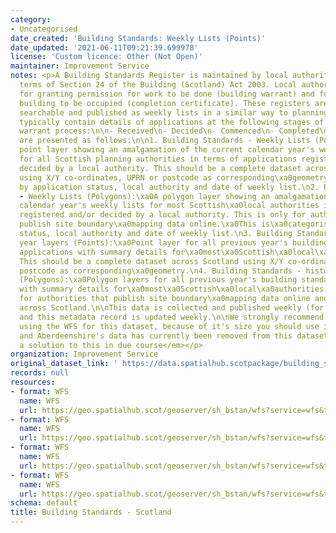```yaml
---
category:
- Uncategorised
date_created: 'Building Standards: Weekly Lists (Points)'
date_updated: '2021-06-11T09:21:39.699978'
license: 'Custom licence: Other (Not Open)'
maintainer: Improvement Service
notes: <p>A Building Standards Register is maintained by local authorities under the
  terms of Section 24 of the Building (Scotland) Act 2003. Local authorities are responsible
  for granting permission for work to be done (building warrant) and for a completed
  building to be occupied (completion certificate). These registers are online and
  searchable and published as weekly lists in a similar way to planning applications.\n\nRegisters
  typically contain details of applications at the following stages of the building
  warrant process:\n\n- Received\n- Decided\n- Commenced\n- Completed\n\nThe datasets
  are presented as follows:\n\n1. Building Standards - Weekly Lists (Points):\xa0\xa0A
  point layer showing an amalgamation of the current calendar year's weekly lists
  for all Scottish planning authorities in terms of applications registered and/or
  decided by a local authority. This should be a complete dataset across Scotland
  using X/Y co-ordinates, UPRN or postcode as corresponding\xa0geometry. This is categorised
  by application status, local authority and date of weekly list.\n2. Building Standards
  - Weekly Lists (Polygons):\xa0A polygon layer showing an amalgamation of the current
  calendar year's weekly lists for most Scottish\xa0local authorities in terms of\xa0applications
  registered and/or decided by a local authority. This is only for authorities that
  publish site boundary\xa0mapping data online.\xa0This is\xa0categorised\xa0by application
  status, local authority and date of weekly list.\n3. Building Standards - historic
  year layers (Points):\xa0Point layer for all previous year's building standards
  applications with summary details for\xa0most\xa0Scottish\xa0local\xa0authorities.
  This should be a complete dataset across Scotland using X/Y co-ordinates, UPRN or
  postcode as corresponding\xa0geometry.\n4. Building Standards - historic year layers
  (Polygons):\xa0Polygon layers for all previous year's building standards applications
  with summary details for\xa0most\xa0Scottish\xa0local\xa0authorities. This is only
  for authorities that publish site boundary\xa0mapping data online and is not complete
  across Scotland.\n\nThis data is collected and published weekly (for weekly lists)
  and this metadata record is updated weekly.\n\nWe strongly recommend that, when
  using the WFS for this dataset, because of it's size you should use it with a filter.\n\n<em>Moray
  and Aberdeenshire's data has currently been removed from this dataset. We will find
  a solution to this in due course</em></p>
organization: Improvement Service
original_dataset_link: ' https://data.spatialhub.scotpackage/building_standards-is'
records: null
resources:
- format: WFS
  name: WFS
  url: https://geo.spatialhub.scot/geoserver/sh_bstan/wfs?service=wfs&typeName=sh_bstan:pub_bstanweekpnt
- format: WFS
  name: WFS
  url: https://geo.spatialhub.scot/geoserver/sh_bstan/wfs?service=wfs&typeName=sh_bstan:pub_bstanweekpol
- format: WFS
  name: WFS
  url: https://geo.spatialhub.scot/geoserver/sh_bstan/wfs?service=wfs&typeName=sh_bstan:pub_bstanyearpnt
- format: WFS
  name: WFS
  url: https://geo.spatialhub.scot/geoserver/sh_bstan/wfs?service=wfs&typeName=sh_bstan:pub_bstanyearpol
schema: default
title: Building Standards - Scotland
---
```

